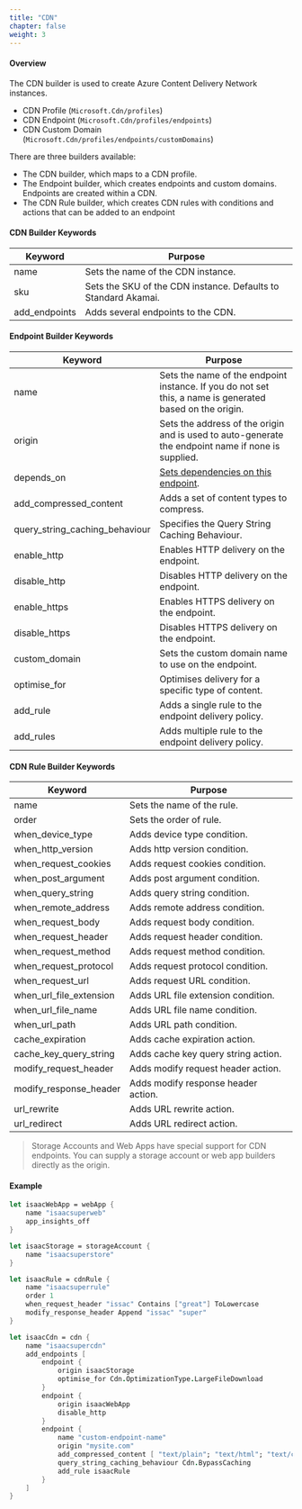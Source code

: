 ```yaml
---
title: "CDN"
chapter: false
weight: 3
---
```


#### Overview
The CDN builder is used to create Azure Content Delivery Network instances.

* CDN Profile (`Microsoft.Cdn/profiles`)
* CDN Endpoint (`Microsoft.Cdn/profiles/endpoints`)
* CDN Custom Domain (`Microsoft.Cdn/profiles/endpoints/customDomains`)

There are three builders available:
* The CDN builder, which maps to a CDN profile.
* The Endpoint builder, which creates endpoints and custom domains. Endpoints are created within a CDN.
* The CDN Rule builder, which creates CDN rules with conditions and actions that can be added to an endpoint

#### CDN Builder Keywords
| Keyword | Purpose |
|-|-|
| name | Sets the name of the CDN instance. |
| sku | Sets the SKU of the CDN instance. Defaults to Standard Akamai. |
| add_endpoints | Adds several endpoints to the CDN. |

#### Endpoint Builder Keywords
| Keyword | Purpose |
|-|-|
| name | Sets the name of the endpoint instance. If you do not set this, a name is generated based on the origin. |
| origin | Sets the address of the origin and is used to auto-generate the endpoint name if none is supplied. |
| depends_on | [Sets dependencies on this endpoint](../../dependencies/). |
| add_compressed_content | Adds a set of content types to compress. |
| query_string_caching_behaviour | Specifies the Query String Caching Behaviour. |
| enable_http | Enables HTTP delivery on the endpoint. |
| disable_http | Disables HTTP delivery on the endpoint. |
| enable_https | Enables HTTPS delivery on the endpoint. |
| disable_https | Disables HTTPS delivery on the endpoint. |
| custom_domain | Sets the custom domain name to use on the endpoint. |
| optimise_for | Optimises delivery for a specific type of content. |
| add_rule | Adds a single rule to the endpoint delivery policy.
| add_rules | Adds multiple rule to the endpoint delivery policy.

#### CDN Rule Builder Keywords
| Keyword | Purpose |
|-|-|
| name | Sets the name of the rule. |
| order | Sets the order of rule. |
| when_device_type | Adds device type condition. |
| when_http_version | Adds http version condition.|
| when_request_cookies | Adds request cookies condition. |
| when_post_argument | Adds post argument condition. |
| when_query_string | Adds query string condition. |
| when_remote_address | Adds remote address condition. |
| when_request_body | Adds request body condition. |
| when_request_header | Adds request header condition. |
| when_request_method | Adds request method condition. |
| when_request_protocol | Adds request protocol condition. |
| when_request_url |Adds request URL condition. |
| when_url_file_extension | Adds URL file extension condition. |
| when_url_file_name |Adds URL file name condition. |
| when_url_path | Adds URL path condition. |
| cache_expiration |Adds cache expiration action. |
| cache_key_query_string | Adds cache key query string action. |
| modify_request_header |Adds modify request header action. |
| modify_response_header | Adds modify response header action. |
| url_rewrite | Adds URL rewrite action. |
| url_redirect |Adds URL redirect action. |

> Storage Accounts and Web Apps have special support for CDN endpoints. You can supply a storage
> account or web app builders directly as the origin.

#### Example
```fsharp
let isaacWebApp = webApp {
    name "isaacsuperweb"
    app_insights_off
}

let isaacStorage = storageAccount {
    name "isaacsuperstore"
}

let isaacRule = cdnRule {
    name "isaacsuperrule"
    order 1
    when_request_header "issac" Contains ["great"] ToLowercase
    modify_response_header Append "issac" "super"
}

let isaacCdn = cdn {
    name "isaacsupercdn"
    add_endpoints [
        endpoint {
            origin isaacStorage
            optimise_for Cdn.OptimizationType.LargeFileDownload
        }
        endpoint {
            origin isaacWebApp
            disable_http
        }
        endpoint {
            name "custom-endpoint-name"
            origin "mysite.com"
            add_compressed_content [ "text/plain"; "text/html"; "text/css" ]
            query_string_caching_behaviour Cdn.BypassCaching
            add_rule isaacRule
        }
    ]
}
```
